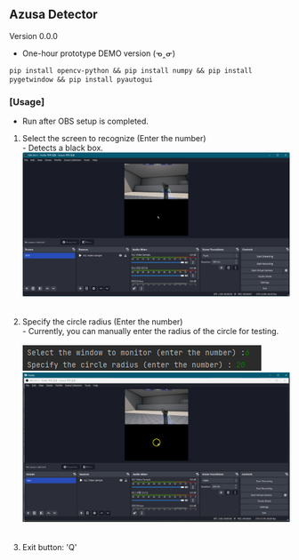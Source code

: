 ## Azusa Detector
Version 0.0.0
- One-hour prototype DEMO version (ᓀ‸ᓂ)
```
pip install opencv-python && pip install numpy && pip install pygetwindow && pip install pyautogui
```

### [Usage]
- Run after OBS setup is completed.
1. Select the screen to recognize (Enter the number)<br>- Detects a black box.<br> ![img_1.png](readme/img_1.png)<br><br><br>
2. Specify the circle radius (Enter the number)<br>- Currently, you can manually enter the radius of the circle for testing. <br><br>![img_3.png](readme/img_3.png) <br>![img_2.png](readme/img_2.png)<br><br><br>
3. Exit button: 'Q'